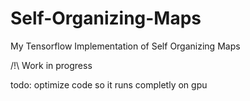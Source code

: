 # Self-Organizing-Maps
My Tensorflow Implementation of Self Organizing Maps

/!\ Work in progress

todo: optimize code so it runs completly on gpu
